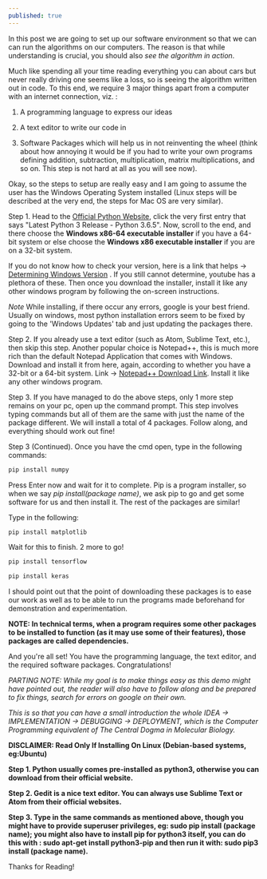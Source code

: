 ```yaml
---
published: true
---
```

In this post we are going to set up our software environment so that we can can run the algorithms on our computers. The reason is that while understanding is crucial, you should also *see the algorithm in action*. 

Much like spending all your time reading everything you can about cars but never really driving one seems like a loss, so is seeing the algorithm written out in code. To this end, we require 3 major things apart from a computer with an internet connection, viz. :

1. A programming language to express our ideas

2. A text editor to write our code in

3. Software Packages which will help us in not reinventing the wheel (think about how annoying it would be if you had to write your own programs defining addition, subtraction, multiplication, matrix multiplications, and so on. This step is not hard at all as you will see now).

Okay, so the steps to setup are really easy and I am going to assume the user has the Windows Operating System installed (Linux steps will be described at the very end, the steps for Mac OS are very similar).


Step 1. Head to the [Official Python Website](https://www.python.org/downloads/windows/ "Official Python Website"), click the very first entry that says "Latest Python 3 Release - Python 3.6.5". Now, scroll to the end, and there choose the **Windows x86-64 executable installer** if you have a 64-bit system or else choose the **Windows x86 executable installer** if you are on a 32-bit system. 

If you do not know how to check your version, here is a link that helps -> [Determining Windows Version](https://support.microsoft.com/en-in/help/827218/how-to-determine-whether-a-computer-is-running-a-32-bit-version-or-64) . If you still cannot determine, youtube has a plethora of these. Then once you download the installer, install it like any other windows program by following the on-screen instructions. 

*Note* While installing, if there occur any errors, google is your best friend. Usually on windows, most python installation errors seem to be fixed by going to the 'Windows Updates' tab and just updating the packages there.


Step 2. If you already use a text editor (such as Atom, Sublime Text, etc.), then skip this step. Another popular choice is Notepad++, this is much more rich than the default Notepad Application that comes with Windows. Download and install it from here, again, according to whether you have a 32-bit or a 64-bit system. Link -> [Notepad++ Download Link](https://notepad-plus-plus.org/download/v7.5.6.html). Install it like any other windows program.


Step 3. If you have managed to do the above steps, only 1 more step remains on your pc, open up the command prompt. This step involves typing commands but all of them are the same with just the name of the package different. We will install a total of 4 packages. Follow along, and everything should work out fine!

Step 3 (Continued). Once you have the cmd open, type in the following commands:

```python
pip install numpy
```
Press Enter now and wait for it to complete. Pip is a program installer, so when we say *pip install(package name)*, we ask pip to go and get some software for us and then install it. The rest of the packages are similar!

Type in the following:

```python
pip install matplotlib
```

Wait for this to finish. 2 more to go!

```python
pip install tensorflow
```

```python
pip install keras
```

I should point out that the point of downloading these packages is to ease our work as well as to be able to run the programs made beforehand for demonstration and experimentation.

**NOTE: In technical terms, when a program requires some other packages to be installed to function (as it may use some of their features), those packages are called dependencies.**


And you're all set! You have the programming language, the text editor, and the required software packages. Congratulations!


*PARTING NOTE: While my goal is to make things easy as this demo might have pointed out, the reader will also have to follow along and be prepared to fix things, search for errors on google on their own.* 

*This is so that you can have a small introduction the whole IDEA -> IMPLEMENTATION -> DEBUGGING -> DEPLOYMENT, which is the Computer Programming equivalent of The Central Dogma in Molecular Biology.*

**DISCLAIMER: Read Only If Installing On Linux (Debian-based systems, eg:Ubuntu)**

**Step 1. Python usually comes pre-installed as python3, otherwise you can download from their official website.**

**Step 2. Gedit is a nice text editor. You can always use Sublime Text or Atom from their official websites.**

**Step 3. Type in the same commands as mentioned above, though you might have to provide superuser privileges, eg: sudo pip install (package name); you might also have to install pip for python3 itself, you can do this with : sudo apt-get install python3-pip and then run it with: sudo pip3 install (package name).**

Thanks for Reading!
